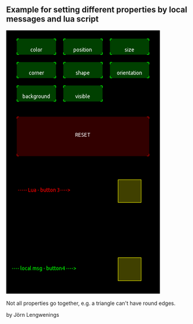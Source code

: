 ## Example for setting different properties by local messages and lua script

![moving faders](many_properties.PNG)

Not all properties go together, e.g. a triangle can't have round edges.

by Jörn Lengwenings
